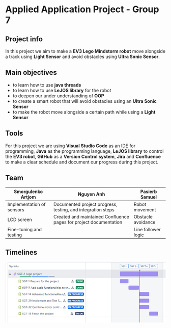 # Applied Application Project - Group 7
## Project info
In this project we aim to make a **EV3 Lego Mindstorm robot** move alongside a track using **Light Sensor** and avoid obstacles using **Ultra Sonic Sensor**.

## Main objectives
- to learn how to use **java threads**
- to learn how to use **LeJOS library** for the robot
- to deepen our under understanding of **OOP**
- to create a smart robot that will avoid obstacles using an **Ultra Sonic Sensor**
- to make the robot move alongside a certain path while using a **Light Sensor**

## Tools
For this project we are using **Visual Studio Code** as an IDE for programming, **Java** as the programming language, **LeJOS library** to control the **EV3 robot**, **GitHub** as a **Version Control system**, **Jira** and **Confluence** to make a clear schedule and document our progress during this project.

## Team

| Smorgulenko **Artjom** | Nguyen **Anh** | Pasierb **Samuel** |
|------------------------|----------------|--------------------|
| Implementation of sensors | Documented project progress, testing, and integration steps | Robot movement |
| LCD screen | Created and maintained Confluence pages for project documentation | Obstacle avoidance |
| Fine-tuning and testing |  | Line follower logic |

## Timelines

![timelines](img/timelines.png) 
